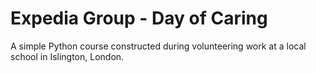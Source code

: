 # Expedia Group - Day of Caring
A simple Python course constructed during volunteering work at a local school in Islington, London.